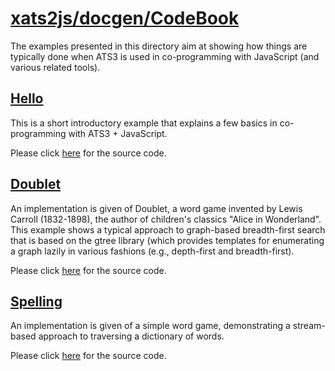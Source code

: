 # [xats2js/docgen/CodeBook](https://github.com/xanadu-lang/xats2js/tree/master/docgen/CodeBook)

The examples presented in this directory aim at showing how things are typically
done when ATS3 is used in co-programming with JavaScript (and various related tools).

## [Hello](./Doublet/2020-11-22)

This is a short introductory example that explains a few basics in co-programming
with ATS3 + JavaScript.

Please click
[here](https://github.com/xanadu-lang/xats2js/tree/master/docgen/CodeBook/Hello)
for the source code.

## [Doublet](./Doublet/2020-11-29)

An implementation is given of Doublet, a word game invented by Lewis
Carroll (1832-1898), the author of children's classics "Alice in Wonderland".
This example shows a typical approach to graph-based breadth-first search that
is based on the gtree library (which provides templates for enumerating a graph
lazily in various fashions (e.g., depth-first and breadth-first).
  
Please click
[here](https://github.com/xanadu-lang/xats2js/tree/master/docgen/CodeBook/Doublet)
for the source code.

## [Spelling](./Spelling/2020-12-22)

An implementation is given of a simple word game, demonstrating a stream-based
approach to traversing a dictionary of words.

Please click
[here](https://github.com/xanadu-lang/xats2js/tree/master/docgen/CodeBook/Spelling)
for the source code.
